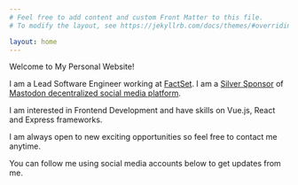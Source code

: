 ```yaml
---
# Feel free to add content and custom Front Matter to this file.
# To modify the layout, see https://jekyllrb.com/docs/themes/#overriding-theme-defaults

layout: home
---
```


Welcome to My Personal Website!

I am a Lead Software Engineer working at [FactSet](https://www.factset.com/).
I am a [Silver Sponsor](https://joinmastodon.org/sponsors) of [Mastodon decentralized social media platform](https://joinmastodon.org/).

I am interested in Frontend Development and have skills on Vue.js, React and Express frameworks.

I am always open to new exciting opportunities so feel free to contact me anytime.

You can follow me using social media accounts below to get updates from me.

<!-- You will want to hire me -->
